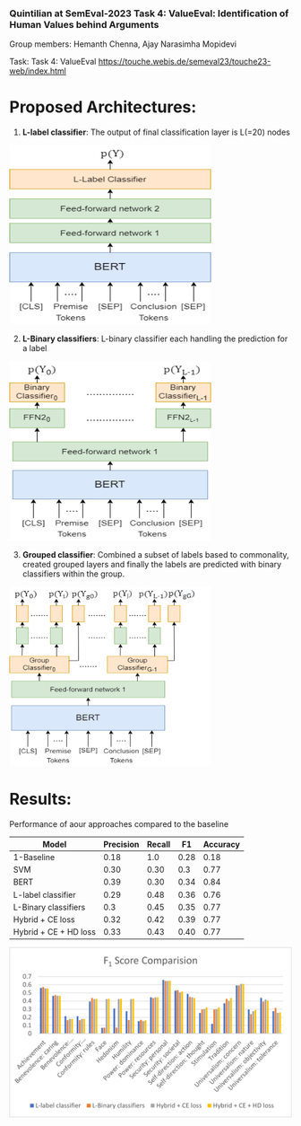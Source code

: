 ### Quintilian at SemEval-2023 Task 4: ValueEval: Identification of Human Values behind Arguments

Group members:
Hemanth Chenna, 
Ajay Narasimha Mopidevi

Task:
Task 4: ValueEval
https://touche.webis.de/semeval23/touche23-web/index.html


# Proposed Architectures:


1. <b>L-label classifier</b>: The output of final classification layer is L(=20) nodes 
<p >
  <img width="360" height="320" src="https://github.com/HemanthCU/NLP_SharedTask_Task_4/blob/main/Results/Llabel.png" alt = "L-label classifier" title="L-label classifier">
</p>

2. <b>L-Binary classifiers</b>: L-binary classifier each handling the prediction for a label
<p >
  <img width="360" height="320" src="https://github.com/HemanthCU/NLP_SharedTask_Task_4/blob/main/Results/L-binary_label.png" alt = "L-Binary classifiers" title="L-Binary classifiers">
</p>

3. <b>Grouped classifier</b>: Combined a subset of labels based to commonality, created grouped layers and finally the labels are predicted with binary classifiers within the group.
<p >
  <img width="360" height="320" src="https://github.com/HemanthCU/NLP_SharedTask_Task_4/blob/main/Results/Grouped_label.png" alt = "Grouped classifier" title="Grouped classifier">
</p>



# Results:

Performance of aour approaches compared to the baseline

| Model | Precision | Recall | F1 | Accuracy |
| --- | --- | --- | --- | --- |
| 1-Baseline | 0.18 | 1.0 | 0.28 | 0.18 |
| SVM | 0.30 | 0.30 | 0.3 | 0.77 |
| BERT | 0.39 | 0.30 | 0.34 | 0.84 |
| L-label classifier | 0.29 | 0.48 | 0.36 | 0.76 |
| L-Binary classifiers | 0.3 | 0.45 | 0.35 | 0.77 |
| Hybrid + CE loss | 0.32 | 0.42 | 0.39 | 0.77 |
| Hybrid + CE + HD loss | 0.33 | 0.43 | 0.40 | 0.77 |



![Comparison of individual test set $F_1$ scores for each of the labels by the different models we have trained and tested](https://github.com/HemanthCU/NLP_SharedTask_Task_4/blob/main/Results/F1-Comparision.png)
